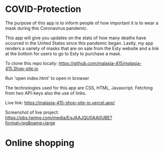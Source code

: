 # COVID-Protection
The purpose of this app is to inform people of how important it is to wear a mask during this Coronavirus pandemic. 

This app will give you updates on the stats of how many deaths have occurred in the United States since this pandemic began. Lastly, my app renders a variety of masks that are on sale from the Esty website and a link at the bottom for users to go to Esty to purchase a mask.

To clone this repo locally: 
https://github.com/malasia-415/malasia-415.Shop-site.io

Run 'open index.html' to open in browser

The technologies used for this app are CSS, HTML, Javascript. Fetching from two API-keys also the use of links. 

Live link: https://malasia-415-shop-site-io.vercel.app/

Screenshot of live project:
https://pbs.twimg.com/media/EgJAAJQU0AA0UBE?format=jpg&name=large


# Online shopping 
